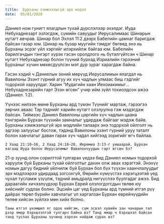 ```yaml
---
title:  Бурханы хэмжээлшгүй эрх мэдэл
date:  05/01/2020
---
```


Даниел ном гунигт ялагдлын тухай дүрслэлээр эхэлдэг. Иуда         Небухаднезарт эзлэгдэж, сүмийн савуудыг Иерусалимаас Шинарын нутагт авчрав. Шинар бол Эхлэл 11:2 дээрх Бабелийн цамхаг баригдаж байсан газар юм. Шинар нь бузар муугийн тэмдэг бөгөөд энэ нь Бурханы эсрэг үйл хэргийг илэрхийлж байгаа юм. Бабелийн барилгачдын тэнгэрт хүрэх гэсэн оролдлого нь бүтэлгүйтсэн ч Шинар нутагт Небухаднезар болон түүний бурхад Изриалийн гэрээний Бурханыг хүчин мөхөсдүүлсэн мэт дүр зураг харагдаж байна.

Гэсэн хэдий ч Даниелын эхний мөрүүд Иерусалимын ялагдал нь  Вавилоны Эзэнт гүрний агуу их хүч чадлын улмаас биш гэдгийг тодорхой харуулдаг. Харин “Иудагийн хаан Иехоиакимыг... Небухаднезарийн гарт Эзэн өгсөн” учир ийм зүйл тохиолдсон ажээ (Даниел. 1:2).

Үүнээс нилээн өмнө Бурханы ард түмэн Түүнийг мартаж, гэрээгээ зөрчих аваас Тэр тэднийг харийн нутагт олзлуулна гэж мэдэгдэж байсан. Тиймээс Даниел Вавилоны цэргийн хүч чадлын цаана  тэнгэрийн Бурхан түүхийн замналыг удирдаж байгааг мэдэж байв. Бурханы хэмжээлшгүй эрх мэдлийн талаарх энэ тодорхой ойлголт нь эдгээр залуусыг босгож, тэдэнд Вавилоны эзэнт гүрний уруу таталт болон хавчлагыг даван гарах хүч чадал хийгээд зоригийг өгч байлаа.

`2 Хаад 21:10–16, 2 Хаад 24:18–20, Иеремиа 3:13-г уншаарай. Бурхан яагаад Иуда болон Иерусалимыг Вавилончуудын гарт өгсөн бэ?`

21-р зуунд олон сорилттой тулгарах үедээ бид Даниел номын тодорхой харуулж буй Бурханы тухай ойлголтыг дахин олж авах хэрэгтэй. Энэхүү номын дагуу бидний үйлчилж буй Бурхан бол бүх түүхэн хаанчлалуудыг эрх мэдлээрээ удирдаад зогсохгүй, Өөрийн хүмүүстээ хэрэгцээтэй үед чухал тусламж үзүүлж, тэдний амьдралд нигүүслээ буулгадаг ажээ. Бид дараагийн хичээлүүдээр Бурхан Еврей олзлогдогсдын төлөө юу хийснийг судлах болно. Эцсийн цаг үед Бурханы ард түмний итгэл рүү дайрах төрөл бүрийн хавчлагыг үл харгалзан Бурхан еврейчүүдийн төлөө хийсэн зүйлээ мөн хийх болно.

`Таны итгэл үнэмшил яг одоо нийгэм, сүм эсвэл хувийн зан чанарын тал дээр ямар бэрхшээлтэй тулгарч байна вэ? Танд ямар ч бэрхшээл байсан танд туслах Бурханы хүчинд хэрхэн найдаж сурах вэ?`